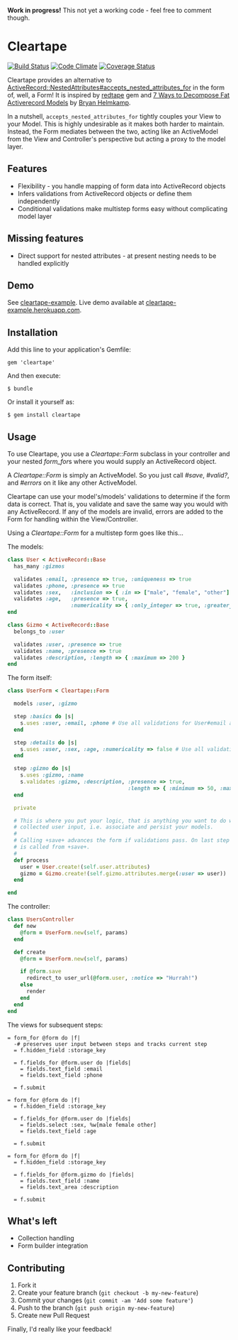 **Work in progress!** This not yet a working code - feel free to comment though.


# Cleartape

[![Build Status](https://travis-ci.org/kammerer/cleartape.png)](https://travis-ci.org/kammerer/cleartape)
[![Code Climate](https://codeclimate.com/github/kammerer/cleartape.png)](https://codeclimate.com/github/kammerer/cleartape)
[![Coverage Status](https://coveralls.io/repos/kammerer/cleartape/badge.png)](https://coveralls.io/r/kammerer/cleartape)

Cleartape provides an alternative to [ActiveRecord::NestedAttributes#accepts_nested_attributes_for](http://api.rubyonrails.org/classes/ActiveRecord/NestedAttributes/ClassMethods.html#method-i-accepts_nested_attributes_for) in the form of, well, a Form! It is inspired by [redtape](https://github.com/ClearFit/redtape) gem and [7 Ways to Decompose Fat Activerecord Models](http://blog.codeclimate.com/blog/2012/10/17/7-ways-to-decompose-fat-activerecord-models/) by [Bryan Helmkamp](https://github.com/brynary).

In a nutshell, `accepts_nested_attributes_for` tightly couples your View to your Model. This is highly undesirable as it makes both harder to maintain. Instead, the Form mediates between the two, acting like an ActiveModel from the View and Controller's perspective but acting a proxy to the model layer.

## Features

* Flexibility - you handle mapping of form data into ActiveRecord objects
* Infers validations from ActiveRecord objects or define them independently
* Conditional validations make multistep forms easy without complicating model layer

## Missing features

* Direct support for nested attributes - at present nesting needs to be handled explicitly

## Demo

See [cleartape-example](http://github.com/kammerer/cleartape-example). Live demo available
at [cleartape-example.herokuapp.com](http://cleartape-example.herokuapp.com).


## Installation

Add this line to your application's Gemfile:

    gem 'cleartape'

And then execute:

    $ bundle

Or install it yourself as:

    $ gem install cleartape

## Usage

To use Cleartape, you use a *Cleartape::Form* subclass in your controller and your nested *form_for*s where you would
supply an ActiveRecord object.

A *Cleartape::Form* is simply an ActiveModel.  So you just call *#save*, *#valid?*, and *#errors* on it like any other ActiveModel.

Cleartape can use your model's/models' validations to determine if the form data is correct. That is, you validate and save the same way you would with any ActiveRecord. If any of the models are invalid, errors are added to the Form for handling within the View/Controller.

Using a *Cleartape::Form* for a multistep form goes like this...

The models:

```ruby
class User < ActiveRecord::Base
  has_many :gizmos

  validates :email, :presence => true, :uniqueness => true
  validates :phone, :presence => true
  validates :sex,   :inclusion => { :in => ["male", "female", "other"] }
  validates :age,   :presence => true,
                    :numericality => { :only_integer => true, :greater_than => 0 }
end

class Gizmo < ActiveRecord::Base
  belongs_to :user

  validates :user, :presence => true
  validates :name, :presence => true
  validates :description, :length => { :maximum => 200 }
end
```

The form itself:

```ruby
class UserForm < Cleartape::Form

  models :user, :gizmo

  step :basics do |s|
    s.uses :user, :email, :phone # Use all validations for User#email and User#phone
  end

  step :details do |s|
    s.uses :user, :sex, :age, :numericality => false # Use all validations except :numericality
  end

  step :gizmo do |s|
    s.uses :gizmo, :name
    s.validates :gizmo, :description, :presence => true,                                 # Add completely custom
                                      :length => { :minimum => 50, :maximum => 200 }     # validations
  end

  private

  # This is where you put your logic, that is anything you want to do with
  # collected user input, i.e. associate and persist your models.
  #
  # Calling +save+ advances the form if validations pass. On last step +process+
  # is called from +save+.
  #
  def process
    user = User.create!(self.user.attributes)
    gizmo = Gizmo.create!(self.gizmo.attributes.merge(:user => user))
  end

end
```

The controller:

```ruby
class UsersController
  def new
    @form = UserForm.new(self, params)
  end

  def create
    @form = UserForm.new(self, params)

    if @form.save
      redirect_to user_url(@form.user, :notice => "Hurrah!")
    else
      render
    end
  end
end
```

The views for subsequent steps:

```haml
= form_for @form do |f|
  -# preserves user input between steps and tracks current step
  = f.hidden_field :storage_key

  = f.fields_for @form.user do |fields|
    = fields.text_field :email
    = fields.text_field :phone

  = f.submit
```

```haml
= form_for @form do |f|
  = f.hidden_field :storage_key

  = f.fields_for @form.user do |fields|
    = fields.select :sex, %w[male female other]
    = fields.text_field :age

  = f.submit
```

```haml
= form_for @form do |f|
  = f.hidden_field :storage_key

  = f.fields_for @form.gizmo do |fields|
    = fields.text_field :name
    = fields.text_area :description

  = f.submit
```

## What's left

* Collection handling
* Form builder integration


## Contributing

1. Fork it
2. Create your feature branch (`git checkout -b my-new-feature`)
3. Commit your changes (`git commit -am 'Add some feature'`)
4. Push to the branch (`git push origin my-new-feature`)
5. Create new Pull Request

Finally, I'd really like your feedback!


